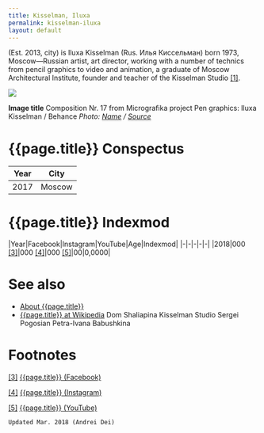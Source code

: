 ```yaml
---
title: Kisselman, Iluxa
permalink: kisselman-iluxa
layout: default
---
```


(Est. 2013, city) is Iluxa Kisselman (Rus. Илья Киссельман) born 1973, Moscow—Russian artist, art director, working with a number of technics from pencil graphics to video and animation, a graduate of Moscow Architectural Institute, founder and teacher of the Kisselman Studio <span id="a1">[\[1\]](#f1)</span>.

![](/encyclopedia/images/image-name.jpg)

**Image title**
Composition Nr. 17 from Micrografika project
Pen graphics: Iluxa Kisselman / Behance
*Photo: [Name](index) / [Source](index)*

# {{page.title}} Conspectus

|Year|City|
|-|-|
|2017|Moscow|

# {{page.title}} Indexmod

|Year|Facebook|Instagram|YouTube|Age|Indexmod|
|-|-|-|-|-|
|2018|000 <span id="a3">[\[3\]](#f3)</span>|000 <span id="a4">[\[4\]](#f4)</span>|000 <span id="a5">[\[5\]](#f5)</span>|00|0,0000|


# See also

+ [About {{page.title}}](index)
+ [{{page.title}} at Wikipedia](index)
Dom Shaliapina
Kisselman Studio
Sergei Pogosian
Petra-Ivana Babushkina

# Footnotes

[[3]](#a3) <span id="f3"></span> [{{page.title}} (Facebook)](index)

[[4]](#a4) <span id="f4"></span> [{{page.title}} (Instagram)](index)

[[5]](#a5) <span id="f5"></span> [{{page.title}} (YouTube)](index)

`Updated Mar. 2018 (Andrei Dei)`
